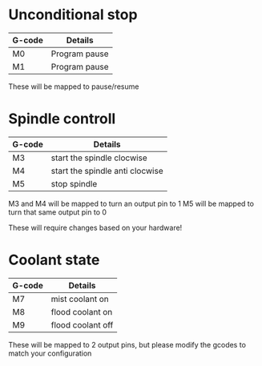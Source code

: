 # Unconditional stop

| G-code | Details |
| --------------|---------|
| M0 | Program pause |
| M1 | Program pause |

These will be mapped to pause/resume

# Spindle controll

| G-code | Details |
| --------------|---------|
| M3 | start the spindle clocwise |
| M4 | start the spindle anti clocwise |
| M5 | stop spindle |

M3 and M4 will be mapped to turn an output pin to 1
M5 will be mapped to turn that same output pin to 0

These will require changes based on your hardware!


# Coolant state

| G-code | Details |
| --------------|---------|
| M7 | mist coolant on |
| M8 | flood coolant on |
| M9 | flood coolant off |

These will be mapped to 2 output pins, but please modify the gcodes to match your configuration
